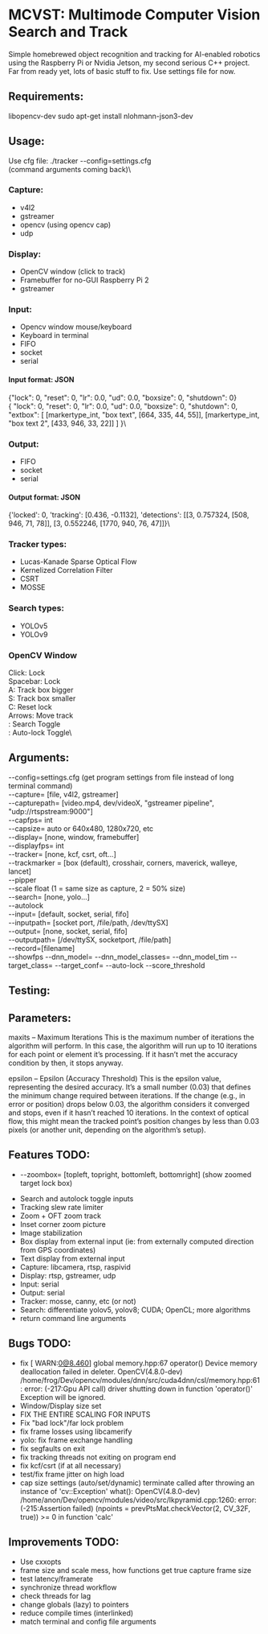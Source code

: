 # MCVST: Multimode Computer Vision Search and Track
Simple homebrewed object recognition and tracking for AI-enabled robotics using the Raspberry Pi or Nvidia Jetson, my second serious C++ project. \
Far from ready yet, lots of basic stuff to fix. Use settings file for now.

## Requirements:
libopencv-dev
sudo apt-get install nlohmann-json3-dev

## Usage:
Use cfg file: ./tracker --config=settings.cfg\
(command arguments coming back)\

### Capture:
* v4l2 
* gstreamer
* opencv (using opencv cap)
* udp

### Display:
* OpenCV window (click to track)
* Framebuffer for no-GUI Raspberry Pi 2
* gstreamer

### Input:
* Opencv window mouse/keyboard
* Keyboard in terminal
* FIFO
* socket
* serial

#### Input format: JSON
{"lock": 0, "reset": 0, "lr": 0.0, "ud": 0.0, "boxsize": 0, "shutdown": 0}\
{
    "lock": 0, 
    "reset": 0, 
    "lr": 0.0, 
    "ud": 0.0, 
    "boxsize": 0, 
    "shutdown": 0, 
    "extbox": [
        [markertype_int, "box text", [664, 335, 44, 55]],
        [markertype_int, "box text 2", [433, 946, 33, 22]]
    ]
}\

### Output:
* FIFO
* socket
* serial

#### Output format: JSON
{'locked': 0, 'tracking': [0.436, -0.1132], 'detections': [[3, 0.757324, [508, 946, 71, 78]], [3, 0.552246, [1770, 940, 76, 47]]}\


### Tracker types:
* Lucas-Kanade Sparse Optical Flow
* Kernelized Correlation Filter
* CSRT
* MOSSE

### Search types:
* YOLOv5
* YOLOv9

### OpenCV Window
Click: Lock\
Spacebar: Lock\
A: Track box bigger\
S: Track box smaller\
C: Reset lock\
Arrows: Move track\
 : Search Toggle\
 : Auto-lock Toggle\

## Arguments:
--config=settings.cfg (get program settings from file instead of long terminal command)\
--capture= [file, v4l2, gstreamer]\
--capturepath= [video.mp4, dev/videoX, "gstreamer pipeline", "udp://rtspstream:9000"]\
--capfps= int\
--capsize= auto or 640x480, 1280x720, etc\
--display= [none, window, framebuffer]\
--displayfps= int\
--tracker= [none, kcf, csrt, oft...]\
--trackmarker = [box (default), crosshair, corners, maverick, walleye, lancet]\
--pipper\
--scale float (1 = same size as capture, 2 = 50% size)\
--search= [none, yolo...]\
--autolock\
--input= [default, socket, serial, fifo]\
--inputpath= [socket port, /file/path, /dev/ttySX]\
--output= [none, socket, serial, fifo]\
--outputpath= [/dev/ttySX, socketport, /file/path]\
--record=[filename]\
--showfps
--dnn_model=
--dnn_model_classes=
--dnn_model_tim
--target_class=
--target_conf=
--auto-lock
--score_threshold

## Testing:


## Parameters:
maxits – Maximum Iterations
This is the maximum number of iterations the algorithm will perform. In this case, the algorithm will run up to 10 iterations for each point or element it’s processing. If it hasn’t met the accuracy condition by then, it stops anyway.

epsilon – Epsilon (Accuracy Threshold)
This is the epsilon value, representing the desired accuracy. It’s a small number (0.03) that defines the minimum change required between iterations. If the change (e.g., in error or position) drops below 0.03, the algorithm considers it converged and stops, even if it hasn’t reached 10 iterations. In the context of optical flow, this might mean the tracked point’s position changes by less than 0.03 pixels (or another unit, depending on the algorithm’s setup).



## Features TODO:
* --zoombox= [topleft, topright, bottomleft, bottomright] (show zoomed target lock box)
- Search and autolock toggle inputs
- Tracking slew rate limiter
- Zoom + OFT zoom track
- Inset corner zoom picture
- Image stabilization
- Box display from external input (ie: from externally computed direction from GPS coordinates)
- Text display from external input 
- Capture: libcamera, rtsp, raspivid
- Display: rtsp, gstreamer, udp
- Input: serial
- Output: serial
- Tracker: mosse, canny, etc (or not)
- Search: differentiate yolov5, yolov8; CUDA; OpenCL; more algorithms
- return command line arguments

## Bugs TODO:
- fix [ WARN:0@8.460] global memory.hpp:67 operator() Device memory deallocation failed in deleter.
OpenCV(4.8.0-dev) /home/frog/Dev/opencv/modules/dnn/src/cuda4dnn/csl/memory.hpp:61: error: (-217:Gpu API call) driver shutting down in function 'operator()'
Exception will be ignored.
- Window/Display size set
- FIX THE ENTIRE SCALING FOR INPUTS
- Fix "bad lock"/far lock problem
- fix frame losses using libcamerify
- yolo:
    fix frame exchange handling
- fix segfaults on exit
- fix tracking threads not exiting on program end
- fix kcf/csrt (if at all necessary)
- test/fix frame jitter on high load
- cap size settings (auto/set/dynamic)
terminate called after throwing an instance of 'cv::Exception'
  what():  OpenCV(4.8.0-dev) /home/anon/Dev/opencv/modules/video/src/lkpyramid.cpp:1260: error: (-215:Assertion failed) (npoints = prevPtsMat.checkVector(2, CV_32F, true)) >= 0 in function 'calc'


## Improvements TODO:
- Use cxxopts
- frame size and scale mess, how functions get true capture frame size
- test latency/framerate
- synchronize thread workflow
- check threads for lag
- change globals (lazy) to pointers
- reduce compile times (interlinked)
- match terminal and config file arguments

